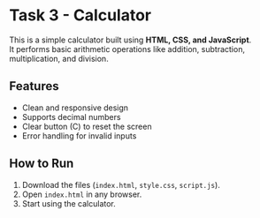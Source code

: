 # Task 3 - Calculator

This is a simple calculator built using **HTML, CSS, and JavaScript**.  
It performs basic arithmetic operations like addition, subtraction, multiplication, and division.

## Features
- Clean and responsive design
- Supports decimal numbers
- Clear button (C) to reset the screen
- Error handling for invalid inputs

## How to Run
1. Download the files (`index.html`, `style.css`, `script.js`).
2. Open `index.html` in any browser.
3. Start using the calculator.
